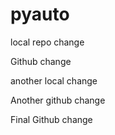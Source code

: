 # pyauto

local repo change

Github change

another local change

Another github change

Final Github change
